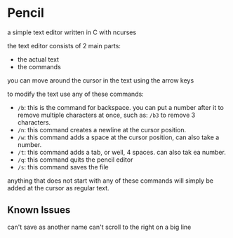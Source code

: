 # Pencil

a simple text editor written in C with ncurses

the text editor consists of 2 main parts:
- the actual text
- the commands

you can move around the cursor in the text using the arrow keys

to modify the text use any of these commands:
- ``/b``: this is the command for backspace. you can put a number after it to remove multiple characters at once, such as: ``/b3`` to remove 3 characters.
- ``/n``: this command creates a newline at the cursor position.
- ``/w``: this command adds a space at the cursor position, can also take a number.
- ``/t``: this command adds a tab, or well, 4 spaces. can also tak ea number.
- ``/q``: this command quits the pencil editor
- ``/s``: this command saves the file

anything that does not start with any of these commands will simply be added at the cursor as regular text.

## Known Issues
can't save as another name
can't scroll to the right on a big line